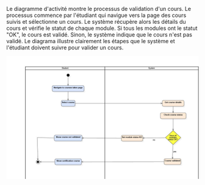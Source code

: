 Le diagramme d'activité montre le processus de validation d'un cours. Le processus commence par l'étudiant qui navigue vers la page des cours suivis et sélectionne un cours. Le système récupère alors les détails du cours et vérifie le statut de chaque module. Si tous les modules ont le statut "OK", le cours est validé. Sinon, le système indique que le cours n'est pas validé. Le diagrama illustre clairement les étapes que le système et l'étudiant doivent suivre pour valider un cours.

![Diagramme d'activité validation d'un cours'](/assets/imgs/activity-diagram.jpg)
